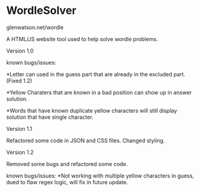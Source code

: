 # WordleSolver

glenwatson.net/wordle

A HTML/JS website tool used to help solve wordle problems.

Version 1.0

known bugs/issues:  

*Letter can used in the guess part that are already in the excluded part.(Fixed 1.2)

*Yellow Charaters that are known in a bad position can show up in answer solution.

*Words that have known duplicate yellow characters will still display solution that have single character.

Version 1.1

Refactored some code in JSON and CSS files.  Changed styling.

Version 1.2

Removed some bugs and refactored some code.

known bugs/issues: 
*Not working with multiple yellow characters in guess, dued to flaw regex logic, will fix in future update.
